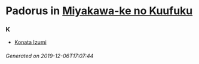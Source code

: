 # Padorus in [Miyakawa-ke no Kuufuku](https://myanimelist.net/manga/91817/Miyakawa-ke_no_Kuufuku)

### K
* [Konata Izumi](https://github.com/shadow578/Project-Padoru/blob/master/table-of-contents/characters/KonataIzumi.md)

###### Generated on 2019-12-06T17:07:44
